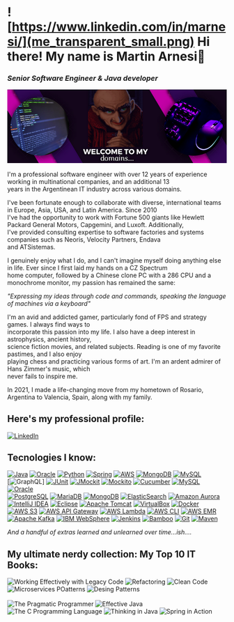 # ![https://www.linkedin.com/in/marnesi/](me_transparent_small.png) Hi there! My name is Martin Arnesi👋
### _Senior Software Engineer & Java developer_
![](banner.png)

I'm a professional software engineer with over 12 years of experience working in multinational companies, and an additional 13</br> 
years in the Argentinean IT industry across various domains.

I've been fortunate enough to collaborate with diverse, international teams in Europe, Asia, USA, and Latin America. Since 2010</br>
I've had the opportunity to work with Fortune 500 giants like Hewlett Packard General Motors, Capgemini, and Luxoft. Additionally,</br>
I've provided consulting expertise to software factories and systems companies such as Neoris, Velocity Partners, Endava </br>
and ATSistemas.

I genuinely enjoy what I do, and I can't imagine myself doing anything else in life. Ever since I first laid my hands on a CZ Spectrum</br>
home computer, followed by a Chinese clone PC with a 286 CPU and a monochrome monitor, my passion has remained the same: </br>

_"Expressing my ideas through code and commands, speaking the language of machines via a keyboard"_ 

I'm an avid and addicted gamer, particularly fond of FPS and strategy games. I always find ways to </br>
incorporate this passion into my life. I also have a deep interest in astrophysics, ancient history, </br>
science fiction movies, and related subjects. Reading is one of my favorite pastimes, and I also enjoy </br>
playing chess and practicing various forms of art. I'm an ardent admirer of Hans Zimmer's music, which </br>
never fails to inspire me.

In 2021, I made a life-changing move from my hometown of Rosario, Argentina to Valencia, Spain, along with my family.

## Here's my professional profile:
[![LinkedIn](https://img.shields.io/badge/LinkedIn-0077B5?style=for-the-badge&logo=linkedin&logoColor=white&labelColor=101010)](https://www.linkedin.com/in/marnesi/)

## Tecnologies I know:
[![Java](https://img.shields.io/badge/Java-007396?style=for-the-badge&logo=java&logoColor=white&labelColor=101010)]()
[![Oracle](https://img.shields.io/badge/Oracle-F80000?style=for-the-badge&logo=oracle&logoColor=white&labelColor=101010)]()
[![Python](https://img.shields.io/badge/Python-yellow?style=for-the-badge&logo=python&logoColor=white&labelColor=101010)]()
[![Spring](https://img.shields.io/badge/Spring-6DB33F?style=for-the-badge&logo=spring&logoColor=white&labelColor=101010)]()
[![AWS](https://img.shields.io/badge/AWS-232F3E?style=for-the-badge&logo=amazon-aws&logoColor=white&labelColor=101010)]()
[![MongoDB](https://img.shields.io/badge/MongoDB-47A248?style=for-the-badge&logo=mongodb&logoColor=white&labelColor=101010)]()
[![MySQL](https://img.shields.io/badge/MySQL-4479A1?style=for-the-badge&logo=mysql&logoColor=white&labelColor=101010)]()
</br>
[![GraphQL](https://img.shields.io/badge/GraphQL-E10098?style=for-the-badge&logo=graphql&logoColor=white&labelColor=101010)]
[![JUnit](https://img.shields.io/badge/JUnit-25A162?style=for-the-badge&logo=junit5&logoColor=white&labelColor=101010)]()
[![JMockit](https://img.shields.io/badge/JMockit-F80046?style=for-the-badge&logo=jmockit&logoColor=white&labelColor=101010)]()
[![Mockito](https://img.shields.io/badge/Mockito-DC3030?style=for-the-badge&logo=mockito&logoColor=white&labelColor=101010)]()
[![Cucumber](https://img.shields.io/badge/Cucumber-23D96C?style=for-the-badge&logo=cucumber&logoColor=white&labelColor=101010)]()
[![MySQL](https://img.shields.io/badge/MySQL-4479A1?style=for-the-badge&logo=mysql&logoColor=white&labelColor=101010)]()
[![Oracle](https://img.shields.io/badge/Oracle-F80000?style=for-the-badge&logo=oracle&logoColor=white&labelColor=101010)]()
</br>
[![PostgreSQL](https://img.shields.io/badge/PostgreSQL-336791?style=for-the-badge&logo=postgresql&logoColor=white&labelColor=101010)]()
[![MariaDB](https://img.shields.io/badge/MariaDB-003545?style=for-the-badge&logo=mariadb&logoColor=white&labelColor=101010)]()
[![MongoDB](https://img.shields.io/badge/MongoDB-47A248?style=for-the-badge&logo=mongodb&logoColor=white&labelColor=101010)]()
[![ElasticSearch](https://img.shields.io/badge/ElasticSearch-005571?style=for-the-badge&logo=elasticsearch&logoColor=white&labelColor=101010)]()
[![Amazon Aurora](https://img.shields.io/badge/Amazon_Aurora-FF7F00?style=for-the-badge&logo=amazon-aws&logoColor=white&labelColor=101010)]()
</br>
[![IntelliJ IDEA](https://img.shields.io/badge/IntelliJ_IDEA-000000?style=for-the-badge&logo=intellij-idea&logoColor=white&labelColor=101010)]()
[![Eclipse](https://img.shields.io/badge/Eclipse-2C2255?style=for-the-badge&logo=eclipse&logoColor=white&labelColor=101010)]()
[![Apache Tomcat](https://img.shields.io/badge/Apache_Tomcat-F8DC75?style=for-the-badge&logo=apache-tomcat&logoColor=white&labelColor=101010)]()
[![VirtualBox](https://img.shields.io/badge/VirtualBox-183A61?style=for-the-badge&logo=virtualbox&logoColor=white&labelColor=101010)]()
[![Docker](https://img.shields.io/badge/Docker-2496ED?style=for-the-badge&logo=docker&logoColor=white&labelColor=101010)]()
</br>
[![AWS S3](https://img.shields.io/badge/AWS_S3-569A31?style=for-the-badge&logo=amazon-s3&logoColor=white&labelColor=101010)]()
[![AWS API Gateway](https://img.shields.io/badge/AWS_API_Gateway-FF9900?style=for-the-badge&logo=amazon-aws&logoColor=white&labelColor=101010)]()
[![AWS Lambda](https://img.shields.io/badge/AWS_Lambda-FF9900?style=for-the-badge&logo=amazon-aws&logoColor=white&labelColor=101010)]()
[![AWS CLI](https://img.shields.io/badge/AWS_CLI-232F3E?style=for-the-badge&logo=amazon-aws&logoColor=white&labelColor=101010)]()
[![AWS EMR](https://img.shields.io/badge/AWS_EMR-FF9900?style=for-the-badge&logo=amazon-aws&logoColor=white&labelColor=101010)]()
</br>
[![Apache Kafka](https://img.shields.io/badge/Apache_Kafka-231F20?style=for-the-badge&logo=apache-kafka&logoColor=white&labelColor=101010)]()
[![IBM WebSphere](https://img.shields.io/badge/IBM_WebSphere-054ADA?style=for-the-badge&logo=ibm&logoColor=white&labelColor=101010)]()
[![Jenkins](https://img.shields.io/badge/Jenkins-D24939?style=for-the-badge&logo=jenkins&logoColor=white&labelColor=101010)]()
[![Bamboo](https://img.shields.io/badge/Bamboo-0052CC?style=for-the-badge&logo=bamboo&logoColor=white&labelColor=101010)]()
[![Git](https://img.shields.io/badge/Git-F05032?style=for-the-badge&logo=git&logoColor=white&labelColor=101010)]()
[![Maven](https://img.shields.io/badge/Maven-C71A36?style=for-the-badge&logo=apache-maven&logoColor=white&labelColor=101010)]()

_And a handful of extras learned and unlearned over time...ish...._

## My ultimate nerdy collection: My Top 10 IT Books:
<p align="left">
    <img src="https://m.media-amazon.com/images/I/51yS8PYs03L._SX376_BO1,204,203,200_.jpg" alt="Working Effectively with Legacy Code" width="150">
    <img src="https://m.media-amazon.com/images/P/B07LCM8RG2.01._SCLZZZZZZZ_SX500_.jpg" alt="Refactoring" width="150">
    <img src="https://m.media-amazon.com/images/I/41xShlnTZTL._SX376_BO1,204,203,200_.jpg" alt="Clean Code" width="150">
    <img src="https://m.media-amazon.com/images/I/41cnX+sEbFL._SX397_BO1,204,203,200_.jpg" alt="Microservices POatterns" width="150">
    <img src="https://m.media-amazon.com/images/I/51lkwsWPuLL._SX395_BO1,204,203,200_.jpg" alt="Desing Patterns" width="150"><br/><br/>
    <img src="https://m.media-amazon.com/images/I/518FqJvR9aL._SX260_.jpg" alt="The Pragmatic Programmer" width="150">
    <img src="https://m.media-amazon.com/images/I/515t2W6f5QL.jpg" alt="Effective Java" width="150">
    <img src="https://m.media-amazon.com/images/I/411ejyE8obL._SX218_BO1,204,203,200_QL40_FMwebp_.jpg" alt="The C Programming Language" width="150">
    <img src="https://m.media-amazon.com/images/I/61-ZAFCWcLL._SX376_BO1,204,203,200_.jpg" alt="Thinking in Java" width="150">
    <img src="https://m.media-amazon.com/images/I/41AYMsMwvNL._SX218_BO1,204,203,200_QL40_FMwebp_.jpg" alt="Spring in Action" width="150">
</p>